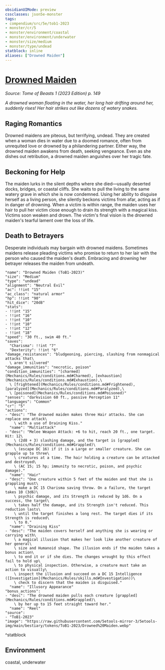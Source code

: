 ```yaml
---
obsidianUIMode: preview
cssclasses: json5e-monster
tags:
- compendium/src/5e/tob1-2023
- monster/cr/5
- monster/environment/coastal
- monster/environment/underwater
- monster/size/medium
- monster/type/undead
statblock: inline
aliases: ["Drowned Maiden"]
---
```

# [Drowned Maiden](Mechanics\bestiary\undead/drowned-maiden-tob1-2023.md)
*Source: Tome of Beasts 1 (2023 Edition) p. 149*  

*A drowned woman floating in the water, her long hair drifting around her, suddenly rises! Her hair strikes out like dozens of watery snakes.*

## Raging Romantics

Drowned maidens are piteous, but terrifying, undead. They are created when a woman dies in water due to a doomed romance, often from unrequited love or drowned by a philandering partner. Either way, the drowned maiden awakens from death, seeking vengeance. Even as she dishes out retribution, a drowned maiden anguishes over her tragic fate.

## Beckoning for Help

The maiden lurks in the silent depths where she died—usually deserted docks, bridges, or coastal cliffs. She waits to pull the living to the same watery grave in which she is now condemned. Using her ability to disguise herself as a living person, she silently beckons victims from afar, acting as if in danger of drowning. When a victim is within range, the maiden uses her hair to pull her victim close enough to drain its strength with a magical kiss. Victims soon weaken and drown. The victim's final vision is the drowned maiden's tearful lament over the loss of life.

## Death to Betrayers

Desperate individuals may bargain with drowned maidens. Sometimes maidens release pleading victims who promise to return to her lair with the person who caused the maiden's death. Embracing and drowning her betrayer releases the maiden from undeath.

```statblock
"name": "Drowned Maiden (ToB1-2023)"
"size": "Medium"
"type": "undead"
"alignment": "Neutral Evil"
"ac": !!int "15"
"ac_class": "natural armor"
"hp": !!int "90"
"hit_dice": "20d8"
"stats":
- !!int "15"
- !!int "16"
- !!int "10"
- !!int "10"
- !!int "12"
- !!int "18"
"speed": "30 ft., swim 40 ft."
"saves":
  "Charisma": !!int "7"
  "Dexterity": !!int "6"
"damage_resistances": "bludgeoning, piercing, slashing from nonmagical attacks that\
  \ aren't silvered"
"damage_immunities": "necrotic, poison"
"condition_immunities": "[charmed](Mechanics/Rules/conditions.md#Charmed), [exhaustion](Mechanics/Rules/conditions.md#Exhaustion),\
  \ [frightened](Mechanics/Rules/conditions.md#Frightened), [paralyzed](Mechanics/Rules/conditions.md#Paralyzed),\
  \ [poisoned](Mechanics/Rules/conditions.md#Poisoned)"
"senses": "darkvision 60 ft., passive Perception 11"
"languages": "Common"
"cr": "5"
"actions":
- "desc": "The drowned maiden makes three Hair attacks. She can replace one attack\
    \ with a use of Draining Kiss."
  "name": "Multiattack"
- "desc": "Melee Weapon Attack: +6 to hit, reach 20 ft., one target. Hit: 12\
    \ (2d8 + 3) slashing damage, and the target is [grappled](Mechanics/Rules/conditions.md#Grappled)\
    \ (escape DC 16) if it is a Large or smaller creature. She can grapple up to three\
    \ creatures at a time. The hair holding a creature can be attacked and destroyed\
    \ (AC 15; 15 hp; immunity to necrotic, poison, and psychic damage)."
  "name": "Hair"
- "desc": "One creature within 5 feet of the maiden and that she is grappling must\
    \ make a DC 15 Charisma saving throw. On a failure, the target takes 10 (3d6)\
    \ psychic damage, and its Strength is reduced by 1d6. On a success, the target\
    \ takes half the damage, and its Strength isn't reduced. This reduction lasts\
    \ until the target finishes a long rest. The target dies if its Strength is reduced\
    \ to 0."
  "name": "Draining Kiss"
- "desc": "The maiden covers herself and anything she is wearing or carrying with\
    \ a magical illusion that makes her look like another creature of her general\
    \ size and Humanoid shape. The illusion ends if the maiden takes a bonus action\
    \ to end it or if she dies. The changes wrought by this effect fail to hold up\
    \ to physical inspection. Otherwise, a creature must take an action to visually\
    \ inspect the illusion and succeed on a DC 15 Intelligence ([Investigation](Mechanics/Rules/skills.md#Investigation))\
    \ check to discern that the maiden is disguised."
  "name": "Illusory Appearance"
"bonus_actions":
- "desc": "The drowned maiden pulls each creature [grappled](Mechanics/Rules/conditions.md#Grappled)\
    \ by her up to 15 feet straight toward her."
  "name": "Reel"
"source":
- "ToB1-2023"
"image": "https://raw.githubusercontent.com/5etools-mirror-3/5etools-img/main/bestiary/tokens/ToB1-2023/Drowned%20Maiden.webp"
```
^statblock

## Environment

coastal, underwater